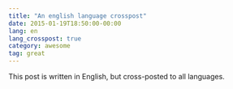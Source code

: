 ```yaml
---
title: "An english language crosspost"
date: 2015-01-19T18:50:00-00:00
lang: en
lang_crosspost: true
category: awesome
tag: great
---
```


This post is written in English, but cross-posted to all languages.
